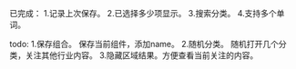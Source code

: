 已完成：
1.记录上次保存。
2.已选择多少项显示。
3.搜索分类。
4.支持多个单词。

todo:
1.保存组合。   保存当前组件，添加name。
2.随机分类。   随机打开几个分类，关注其他行业内容。
3.隐藏区域结果。方便查看当前关注的内容。

